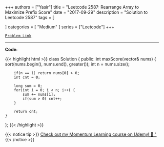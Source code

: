 
+++
authors = ["Yasir"]
title = "Leetcode 2587: Rearrange Array to Maximize Prefix Score"
date = "2017-09-29"
description = "Solution to Leetcode 2587"
tags = [
    
]
categories = [
    "Medium"
]
series = ["Leetcode"]
+++



[`Problem Link`](https://leetcode.com/problems/rearrange-array-to-maximize-prefix-score/description/)

---

**Code:**

{{< highlight html >}}
class Solution {
public:
    int maxScore(vector<int>& nums) {
        sort(nums.begin(), nums.end(), greater<int>());
        int n = nums.size();
        
        if(n == 1) return nums[0] > 0;
        int cnt = 0;
        
        long sum = 0;
        for(int i = 0; i < n; i++) {
            sum += nums[i];
            if(sum > 0) cnt++;
        }
        
        return cnt;
    }
};
{{< /highlight >}}


{{< notice tip >}}
[Check out my Momentum Learning course on Udemy! 🚀 "](https://www.udemy.com/course/blind-75-the-data-structures-and-algorithms-essentials/)
{{< /notice >}}

